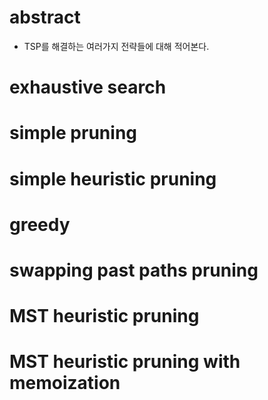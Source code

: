 # abstract

- TSP를 해결하는 여러가지 전략들에 대해 적어본다.

# exhaustive search

# simple pruning

# simple heuristic pruning

# greedy

# swapping past paths pruning

# MST heuristic pruning

# MST heuristic pruning with memoization
